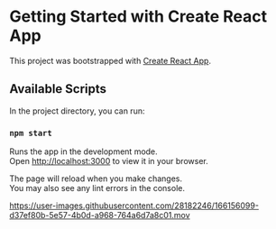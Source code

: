 # Getting Started with Create React App

This project was bootstrapped with [Create React App](https://github.com/facebook/create-react-app).

## Available Scripts

In the project directory, you can run:

### `npm start`

Runs the app in the development mode.\
Open [http://localhost:3000](http://localhost:3000) to view it in your browser.

The page will reload when you make changes.\
You may also see any lint errors in the console.

 


https://user-images.githubusercontent.com/28182246/166156099-d37ef80b-5e57-4b0d-a968-764a6d7a8c01.mov

